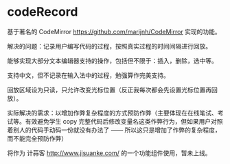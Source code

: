 codeRecord
==========

基于著名的 CodeMirror https://github.com/marijnh/CodeMirror 实现的功能。

解决的问题：记录用户编写代码的过程，按照真实过程的时间间隔进行回放。

能够实现大部分文本编辑器支持的操作，包括但不限于：插入，删除，选中等。

支持中文，但不记录在输入法中的过程，勉强算作完美支持。

回放区域设为只读，只允许改变光标位置（反正我每次都会先设置光标位置再回放）。

实际解决的需求：以增加作弊复杂程度的方式预防作弊（主要体现在在线笔试、考试等。有效避免学生 copy 完整代码后修改变量名这类作弊行为，但如果用户对照着别人的代码手动码一份就没有办法了 —— 所以这只是增加了作弊的复杂程度，而不能完全预防作弊）

将作为 计蒜客 http://www.jisuanke.com/ 的一个功能组件使用，暂未上线。
